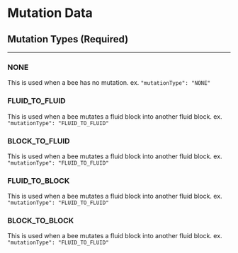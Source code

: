 # **Mutation Data**

## **Mutation Types** (Required)
***

### **NONE**

This is used when a bee has no mutation. ex. `"mutationType": "NONE"`


### **FLUID_TO_FLUID**

This is used when a bee mutates a fluid block into another fluid block. ex. `"mutationType": "FLUID_TO_FLUID"`


### **BLOCK_TO_FLUID**

This is used when a bee mutates a fluid block into another fluid block. ex. `"mutationType": "FLUID_TO_FLUID"`


### **FLUID_TO_BLOCK**

This is used when a bee mutates a fluid block into another fluid block. ex. `"mutationType": "FLUID_TO_FLUID"`


### **BLOCK_TO_BLOCK**

This is used when a bee mutates a fluid block into another fluid block. ex. `"mutationType": "FLUID_TO_FLUID"`
<!--stackedit_data:
eyJoaXN0b3J5IjpbMTI2NjE2OTgwOSw3MzA5OTgxMTZdfQ==
-->